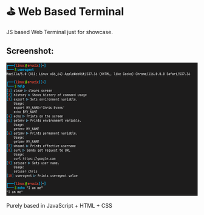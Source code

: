 # ⛳ Web Based Terminal
JS based Web Terminal just for showcase.

## Screenshot:
<img src="./src/ss1.png" height="350px">

Purely based in JavaScript + HTML + CSS
